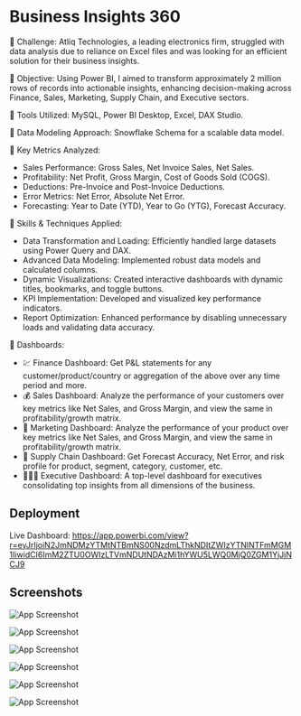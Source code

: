 
# Business Insights 360

🌟 Challenge: Atliq Technologies, a leading electronics firm, struggled with data analysis due to reliance on Excel files and was looking for an efficient solution for their business insights.

🌟 Objective: Using Power BI, I aimed to transform approximately 2 million rows of records into actionable insights, enhancing decision-making across Finance, Sales, Marketing, Supply Chain, and Executive sectors.

🌟 Tools Utilized: MySQL, Power BI Desktop, Excel, DAX Studio.

🌟 Data Modeling Approach: Snowflake Schema for a scalable data model.

🌟 Key Metrics Analyzed:
- Sales Performance: Gross Sales, Net Invoice Sales, Net Sales.
- Profitability: Net Profit, Gross Margin, Cost of Goods Sold (COGS).
- Deductions: Pre-Invoice and Post-Invoice Deductions.
- Error Metrics: Net Error, Absolute Net Error.
- Forecasting: Year to Date (YTD), Year to Go (YTG), Forecast Accuracy.

🌟 Skills & Techniques Applied:
- Data Transformation and Loading: Efficiently handled large datasets using Power Query and DAX.
- Advanced Data Modeling: Implemented robust data models and calculated columns.
- Dynamic Visualizations: Created interactive dashboards with dynamic titles, bookmarks, and toggle buttons.
- KPI Implementation: Developed and visualized key performance indicators.
- Report Optimization: Enhanced performance by disabling unnecessary loads and validating data accuracy.

🌟 Dashboards:
- 💹 Finance Dashboard: Get P&L statements for any customer/product/country or aggregation of the above over any time period and more.
- 💰 Sales Dashboard: Analyze the performance of your customers over key metrics like Net Sales, and Gross Margin, and view the same in profitability/growth matrix.
- 📢 Marketing Dashboard: Analyze the performance of your product over key metrics like Net Sales, and Gross Margin, and view the same in profitability/growth matrix.
- 💱 Supply Chain Dashboard: Get Forecast Accuracy, Net Error, and risk profile for product, segment, category, customer, etc.
- 👨🏻‍💼 Executive Dashboard: A top-level dashboard for executives consolidating top insights from all dimensions of the business.


## Deployment

Live Dashboard: https://app.powerbi.com/view?r=eyJrIjoiN2JmNDMzYTMtNTBmNS00NzdmLThkNDItZWIzYTNlNTFmMGM1IiwidCI6ImM2ZTU0OWIzLTVmNDUtNDAzMi1hYWU5LWQ0MjQ0ZGM1YjJjNCJ9


## Screenshots

![App Screenshot](https://i.ibb.co/brrpX09/business-insights-360-page-0001.jpg)

![App Screenshot](https://i.ibb.co/8xsgB0M/business-insights-360-page-0002.jpg)

![App Screenshot](https://i.ibb.co/932WD6p/business-insights-360-page-0003.jpg)

![App Screenshot](https://i.ibb.co/DtYtYZj/business-insights-360-page-0004.jpg)

![App Screenshot](https://i.ibb.co/724jrvX/business-insights-360-page-0005.jpg)

![App Screenshot](https://i.ibb.co/xg3FFk8/business-insights-360-page-0006.jpg)

